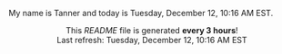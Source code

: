 My name is Tanner and today is Tuesday, December 12, 10:16 AM EST.

<p align="center">This <i>README</i> file is generated <b>every 3 hours</b>!</br>Last refresh: Tuesday, December 12, 10:16 AM EST<br /></p>

